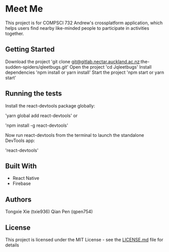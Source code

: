 # Meet Me

This project is for COMPSCI 732 Andrew's crossplatform application, which helps users find nearby like-minded people to participate in activities together.

## Getting Started
Download the project
'git clone git@gitlab.nectar.auckland.ac.nz:the-sudden-spiders/qleetbugs.git'
Open the project
'cd Jqleetbugs'
Install dependencies
'npm install or yarn install'
Start the project
'npm start or yarn start'


## Running the tests

Install the react-devtools package globally:

'yarn global add react-devtools'
or 

'npm install -g react-devtools'
    
Now run react-devtools from the terminal to launch the standalone DevTools app:

'react-devtools'


## Built With

* React Native
* Firebase


## Authors

Tongxie Xie (txie936)
Qian Pen (qpen754)

## License

This project is licensed under the MIT License - see the [LICENSE.md](LICENSE.md) file for details


